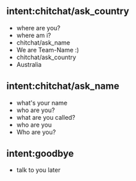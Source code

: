## intent:chitchat/ask_country
- where are you?
- where am i?
- chitchat/ask_name
- We are Team-Name :)
- chitchat/ask_country
- Australia

## intent:chitchat/ask_name
- what's your name
- who are you?
- what are you called?
- who are you
- Who are you?

## intent:goodbye
- talk to you later
